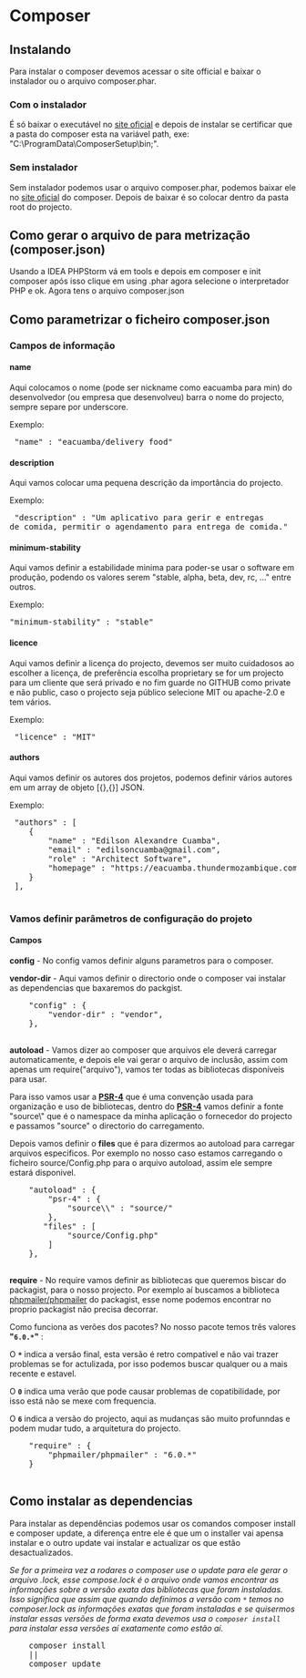 # Composer
## Instalando

Para instalar o composer devemos acessar o site official e baixar o instalador ou o arquivo composer.phar.

### Com o instalador

É só baixar o executável no <a href="https://getcomposer.org/download/">site oficial</a> e depois de instalar se certificar que a pasta do composer esta na variável path, exe: "C:\ProgramData\ComposerSetup\bin;".

### Sem instalador

Sem instalador podemos usar o arquivo composer.phar, podemos baixar ele no <a href="https://getcomposer.org/download/">site oficial</a> do composer.
Depois de baixar é so colocar dentro da pasta root do projecto.

## Como gerar o arquivo de para metrização (composer.json)

Usando a IDEA PHPStorm vá em tools e depois em composer e init composer após isso clique em using .phar agora selecione o interpretador PHP e ok.
Agora tens o arquivo composer.json

## Como parametrizar o ficheiro composer.json

### Campos de informação

#### name
 Aqui colocamos o nome (pode ser nickname como eacuamba para min) do desenvolvedor (ou empresa que desenvolveu) barra o nome do projecto, sempre separe por underscore. 
 
 Exemplo: <pre> "name" : "eacuamba/delivery_food" </pre>
 
#### description
 Aqui vamos colocar uma pequena descrição da importância do projecto.
 
 Exemplo: <pre> "description" : "Um aplicativo para gerir e entregas de comida, permitir o agendamento para entrega de comida." </pre>

#### minimum-stability
 Aqui vamos definir a estabilidade minima para poder-se usar o software em produção, podendo os valores serem "stable, alpha, beta, dev, rc, ..." entre outros.
 
 Exemplo: 
 <pre>"minimum-stability" : "stable" </pre>
 
#### licence
 Aqui vamos definir a licença do projecto, devemos ser muito cuidadosos ao escolher a licença, de preferência escolha proprietary se for um projecto para um cliente que será privado e no fim guarde no GITHUB como private e não public, caso o projecto seja público selecione MIT ou apache-2.0 e tem vários.
 
 Exemplo: 
 <pre> "licence" : "MIT" </pre>
 
#### authors
 Aqui vamos definir os autores dos projetos, podemos definir vários autores em um array de objeto [{},{}] JSON.
 
 Exemplo:
 <pre>
 "authors" : [
    {
        "name" : "Edilson Alexandre Cuamba",
        "email" : "edilsoncuamba@gmail.com",
        "role" : "Architect Software",
        "homepage" : "https://eacuamba.thundermozambique.com"
    }
 ],
 </pre>
 
### Vamos definir parâmetros de configuração do projeto
#### Campos

**config** - No config vamos definir alguns parametros para o composer.
 
 **vendor-dir** - Aqui vamos definir o directorio onde o composer vai instalar as dependencias que baxaremos do packgist.
  
 <pre>
    "config" : {
        "vendor-dir" : "vendor",
    },
 </pre>
 
 **autoload** - Vamos dizer ao composer que arquivos ele deverá carregar automaticamente, e depois ele vai gerar o arquivo de inclusão, assim com apenas um require("arquivo"), vamos ter todas as bibliotecas disponíveis para usar. 
 
  Para isso vamos usar a <a href="https://www.php-fig.org/">**PSR-4**</a> que é uma convenção usada para organização e uso de bibliotecas, dentro do <a href="https://www.php-fig.org/">**PSR-4**</a> vamos definir a fonte "source\\" que é o namespace da minha aplicação o fornecedor do projecto e passamos "source\" o directorio do carregamento. 
  
  Depois vamos definir o **files** que é para dizermos ao autoload para carregar arquivos especificos. Por exemplo no nosso caso estamos carregando o ficheiro source/Config.php para o arquivo autoload, assim ele sempre estará disponivel.
  
  <pre>
    "autoload" : {
        "psr-4" : {
            "source\\" : "source/"
        },
       "files" : [
            "source/Config.php"
        ]
    },
  </pre>
  
  **require** - No require vamos definir as bibliotecas que queremos biscar do packagist, para o nosso projecto.
  Por exemplo aí buscamos a biblioteca <a href="phpmailer/phpmailer">phpmailer/phpmailer</a> do packagist, esse nome podemos encontrar no proprio packagist não precisa decorrar.
  
  Como funciona as verões dos pacotes?
  No nosso pacote temos três valores **"`6.0.*`"** :
  
  O **`*`** indica a versão final, esta versão é retro compativel e não vai trazer problemas se for actulizada, por isso podemos buscar qualquer ou a mais recente e estavel.
  
  O **`0`** indica uma verão que pode causar problemas de copatibilidade, por isso está não se mexe com frequencia.
  
  O **`6`** indica a versão do projecto, aqui as mudanças são muito profunndas e podem mudar tudo, a arquitetura do projecto.
  <pre>
    "require" : {
        "phpmailer/phpmailer" : "6.0.*"
    }
  </pre>
  
## Como instalar as dependencias
Para instalar as dependências podemos usar os comandos composer install e composer update, a diferença entre ele é que um o installer vai apensa instalar e o outro update vai instalar e actualizar os que estão desactualizados.

*Se for a primeira vez a rodares o composer use o update para ele gerar o arquivo .lock, esse compose.lock é o arquivo onde vamos encontrar as informações sobre a versão exata das bibliotecas que foram instaladas. Isso significa que assim que quando definimos a versão com `*` temos no composer.lock as informações exatas que foram instaladas e se quisermos instalar essas versões de forma exata devemos usa o `composer install` para instalar essa versões aí exatamente como estão aí.*

<pre>
    composer install
    ||
    composer update
</pre>

